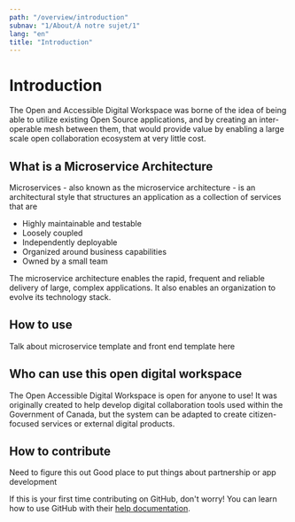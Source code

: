 ```yaml
---
path: "/overview/introduction"
subnav: "1/About/À notre sujet/1"
lang: "en"
title: "Introduction"
---
```


<helmet>
<title> Introduction - Open Accessible Digital Workspace </title>
</helmet>

# Introduction

The Open and Accessible Digital Workspace was borne of the idea of being able to utilize existing Open Source applications, and by creating an inter-operable mesh between them, that would provide value by enabling a large scale open collaboration ecosystem at very little cost.

## What is a Microservice Architecture

Microservices - also known as the microservice architecture - is an architectural style that structures an application as a collection of services that are

* Highly maintainable and testable
* Loosely coupled
* Independently deployable
* Organized around business capabilities
* Owned by a small team

The microservice architecture enables the rapid, frequent and reliable delivery of large, complex applications. It also enables an organization to evolve its technology stack.

## How to use

Talk about microservice template and front end template here


## Who can use this open digital workspace

The Open Accessible Digital Workspace is open for anyone to use! It was originally created to help develop digital collaboration tools used within the Government of Canada, but the system can be adapted to create citizen-focused services or external digital products.

## How to contribute

Need to figure this out
Good place to put things about partnership or app development

If this is your first time contributing on GitHub, don't worry! You can learn how to use GitHub with their [help documentation](https://help.github.com/).
